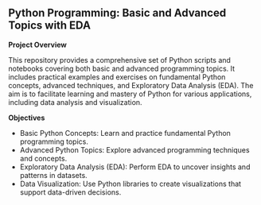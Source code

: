 ## **Python Programming: Basic and Advanced Topics with EDA**

**Project Overview**

This repository provides a comprehensive set of Python scripts and notebooks covering both basic and advanced programming topics. It includes practical examples and exercises on fundamental Python concepts, advanced techniques, and Exploratory Data Analysis (EDA). The aim is to facilitate learning and mastery of Python for various applications, including data analysis and visualization.

**Objectives**
* Basic Python Concepts: Learn and practice fundamental Python programming topics.
* Advanced Python Topics: Explore advanced programming techniques and concepts.
* Exploratory Data Analysis (EDA): Perform EDA to uncover insights and patterns in datasets.
* Data Visualization: Use Python libraries to create visualizations that support data-driven decisions.


